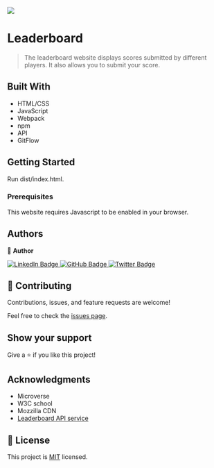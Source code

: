 ![](https://img.shields.io/badge/Microverse-blueviolet)

# Leaderboard

> The leaderboard website displays scores submitted by different players. It also allows you to submit your score.


## Built With

- HTML/CSS
- JavaScript
- Webpack
- npm
- API
- GitFlow


## Getting Started

Run dist/index.html.

### Prerequisites
This website requires Javascript to be enabled in your browser.

## Authors

👤 **Author**

<div id="badges">
  <a href="https://www.linkedin.com/in/ykerroum/">
    <img src="https://img.shields.io/badge/LinkedIn-blue?style=plastic&logo=linkedin&logoColor=white" alt="LinkedIn Badge"/>
  </a>
  <a href="https://github.com/YKerroum">
    <img src="https://img.shields.io/badge/GitHub-grey?style=plastic&logo=github&logoColor=white" alt="GitHub Badge"/>
  </a>
  <a href="https://twitter.com/kerroum_youssef">
    <img src="https://img.shields.io/badge/Twitter-blue?style=plastic&logo=twitter&logoColor=white" alt="Twitter Badge"/>
  </a>
</div>


## 🤝 Contributing

Contributions, issues, and feature requests are welcome!

Feel free to check the [issues page](../../issues/).

## Show your support

Give a ⭐️ if you like this project!

## Acknowledgments

- Microverse
- W3C school
- Mozzilla CDN
- [Leaderboard API service](https://www.notion.so/Leaderboard-API-service-24c0c3c116974ac49488d4eb0267ade3)

## 📝 License

This project is [MIT](./LICENSE) licensed.
